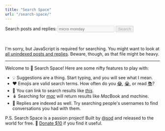 ```yaml
---
title: "Search Space"
url: "/search-space/"
---
```


<form id="search-space-form" role="search">
  <p>
    <label for="q">Search posts and replies:</label>
    <input type="search" name="q" id="q" placeholder="micro monday" disabled list="search-space-suggestions" data-documents-url="{{< search-space/documents-url >}}" />
    <button disabled>Search</button>
  </p>

  <datalist id="search-space-suggestions"></datalist>
</form>

<p id="search-space-info">&nbsp;</p>

<noscript>
  <p>I'm sorry, but JavaScript is required for searching. You might want to look at <a href="{{< search-space/documents-url >}}">all unindexed posts and replies</a>. Beware, though, as that file might be heavy.</p>
</noscript>

<hr />

<div id="search-space-results">
  <p>Welcome to 🔭&nbsp;Search Space! Here are some nifty features to play with:</p>

  <ul>
    <li>💡 Suggestions are a thing. Start typing, and you will see what I mean.</li>
    <li>❤️ Emojis are valid search terms. How often do you <a href="?q=😂">😂</a>, <a href="?q=😭">😭</a>, or read <a href="?q=📚">📚</a>?</li>
    <li>🔗 You can link to search results like <a href="?q=this"><em>this</em></a>.</li>
    <li>🪆 Searching for <a href="?q=mac"><em>mac</em></a> will return results like <em>Mac</em>Book and <em>mac</em>hine.</li>
    <li>💬 Replies are indexed as well. Try searching people's usernames to find conversations you had with them.</li>
  </ul>
  <p>P.S. Search Space is a passion project! Built by <a href="https://micro.blog/sod">@sod</a> and released to the world for free. 💸&nbsp;<a href="https://dahlstrand.net/donate/">Donate $10</a> if you find it useful.</p>
</div>

<script src="./minisearch.js"></script>
<script src="./application.js" type="module"></script>
